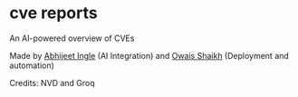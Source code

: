# cve reports

An AI-powered overview of CVEs

Made by [Abhijeet Ingle](https://github.com/abhi-ingle) (AI Integration) and [Owais Shaikh](https://github.com/0x4f53) (Deployment and automation)

Credits: NVD and Groq
